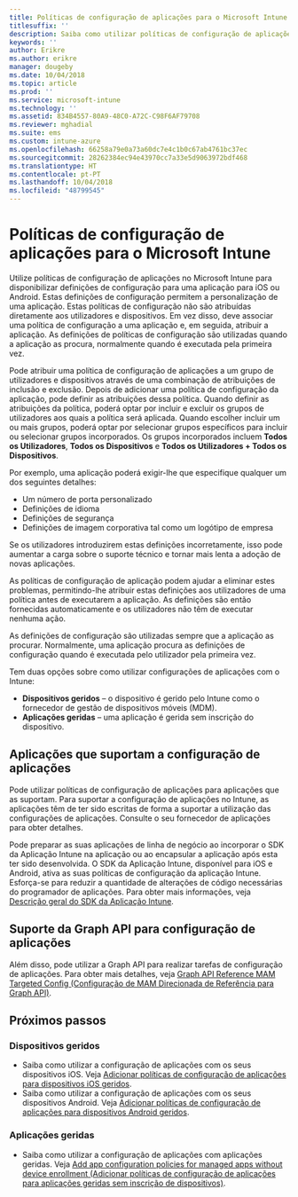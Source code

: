 ```yaml
---
title: Políticas de configuração de aplicações para o Microsoft Intune
titlesuffix: ''
description: Saiba como utilizar políticas de configuração de aplicações num dispositivo iOS ou Android no Microsoft Intune.
keywords: ''
author: Erikre
ms.author: erikre
manager: dougeby
ms.date: 10/04/2018
ms.topic: article
ms.prod: ''
ms.service: microsoft-intune
ms.technology: ''
ms.assetid: 834B4557-80A9-48C0-A72C-C98F6AF79708
ms.reviewer: mghadial
ms.suite: ems
ms.custom: intune-azure
ms.openlocfilehash: 66258a79e0a73a60dc7e4c1b0c67ab4761bc37ec
ms.sourcegitcommit: 28262384ec94e43970cc7a33e5d9063972bdf468
ms.translationtype: HT
ms.contentlocale: pt-PT
ms.lasthandoff: 10/04/2018
ms.locfileid: "48799545"
---
```

# <a name="app-configuration-policies-for-microsoft-intune"></a>Políticas de configuração de aplicações para o Microsoft Intune

Utilize políticas de configuração de aplicações no Microsoft Intune para disponibilizar definições de configuração para uma aplicação para iOS ou Android. Estas definições de configuração permitem a personalização de uma aplicação. Estas políticas de configuração não são atribuídas diretamente aos utilizadores e dispositivos. Em vez disso, deve associar uma política de configuração a uma aplicação e, em seguida, atribuir a aplicação. As definições de políticas de configuração são utilizadas quando a aplicação as procura, normalmente quando é executada pela primeira vez.

Pode atribuir uma política de configuração de aplicações a um grupo de utilizadores e dispositivos através de uma combinação de atribuições de inclusão e exclusão. Depois de adicionar uma política de configuração da aplicação, pode definir as atribuições dessa política. Quando definir as atribuições da política, poderá optar por incluir e excluir os grupos de utilizadores aos quais a política será aplicada. Quando escolher incluir um ou mais grupos, poderá optar por selecionar grupos específicos para incluir ou selecionar grupos incorporados. Os grupos incorporados incluem **Todos os Utilizadores**, **Todos os Dispositivos** e **Todos os Utilizadores + Todos os Dispositivos**.

Por exemplo, uma aplicação poderá exigir-lhe que especifique qualquer um dos seguintes detalhes:

- Um número de porta personalizado
- Definições de idioma
- Definições de segurança
- Definições de imagem corporativa tal como um logótipo de empresa

Se os utilizadores introduzirem estas definições incorretamente, isso pode aumentar a carga sobre o suporte técnico e tornar mais lenta a adoção de novas aplicações.

As políticas de configuração de aplicação podem ajudar a eliminar estes problemas, permitindo-lhe atribuir estas definições aos utilizadores de uma política antes de executarem a aplicação. As definições são então fornecidas automaticamente e os utilizadores não têm de executar nenhuma ação.

As definições de configuração são utilizadas sempre que a aplicação as procurar. Normalmente, uma aplicação procura as definições de configuração quando é executada pelo utilizador pela primeira vez.

Tem duas opções sobre como utilizar configurações de aplicações com o Intune:
 - **Dispositivos geridos** – o dispositivo é gerido pelo Intune como o fornecedor de gestão de dispositivos móveis (MDM).
 - **Aplicações geridas** – uma aplicação é gerida sem inscrição do dispositivo.

## <a name="apps-that-support-app-configuration"></a>Aplicações que suportam a configuração de aplicações

Pode utilizar políticas de configuração de aplicações para aplicações que as suportam. Para suportar a configuração de aplicações no Intune, as aplicações têm de ter sido escritas de forma a suportar a utilização das configurações de aplicações. Consulte o seu fornecedor de aplicações para obter detalhes.

Pode preparar as suas aplicações de linha de negócio ao incorporar o SDK da Aplicação Intune na aplicação ou ao encapsular a aplicação após esta ter sido desenvolvida. O SDK da Aplicação Intune, disponível para iOS e Android, ativa as suas políticas de configuração da aplicação Intune. Esforça-se para reduzir a quantidade de alterações de código necessárias do programador de aplicações. Para obter mais informações, veja [Descrição geral do SDK da Aplicação Intune](app-sdk.md).

## <a name="graph-api-support-for-app-configuration"></a>Suporte da Graph API para configuração de aplicações

Além disso, pode utilizar a Graph API para realizar tarefas de configuração de aplicações. Para obter mais detalhes, veja [Graph API Reference MAM Targeted Config (Configuração de MAM Direcionada de Referência para Graph API)](https://graph.microsoft.io/docs/api-reference/beta/api/intune_mam_targetedmanagedappconfiguration_create).

## <a name="next-steps"></a>Próximos passos

### <a name="managed-devices"></a>Dispositivos geridos

 - Saiba como utilizar a configuração de aplicações com os seus dispositivos iOS.  Veja [Adicionar políticas de configuração de aplicações para dispositivos iOS geridos](app-configuration-policies-use-ios.md).
 - Saiba como utilizar a configuração de aplicações com os seus dispositivos Android.  Veja [Adicionar políticas de configuração de aplicações para dispositivos Android geridos](app-configuration-policies-use-android.md).

### <a name="managed-apps"></a>Aplicações geridas

 - Saiba como utilizar a configuração de aplicações com aplicações geridas. Veja [Add app configuration policies for managed apps without device enrollment (Adicionar políticas de configuração de aplicações para aplicações geridas sem inscrição de dispositivos)](app-configuration-policies-managed-app.md).
